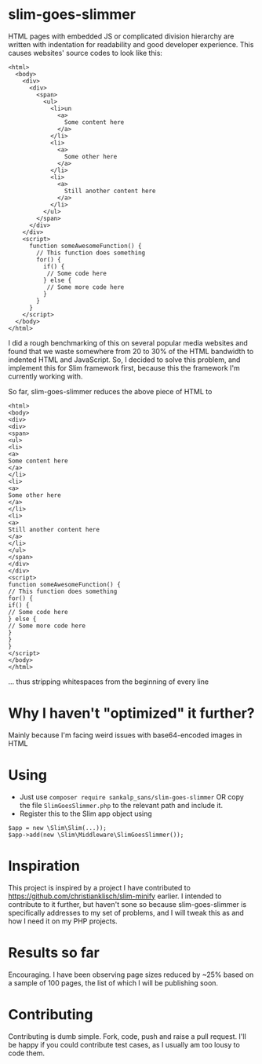 # slim-goes-slimmer
HTML pages with embedded JS or complicated division hierarchy are written with indentation for readability and good developer experience. This causes websites' source codes to look like this:
```
<html>
  <body>
    <div>
      <div>
        <span>
          <ul>
            <li>un
              <a>
                Some content here
              </a>
            </li>
            <li>
              <a>
                Some other here
              </a>
            </li>
            <li>
              <a>
                Still another content here
              </a>
            </li>
          </ul>
        </span>
      </div>
    </div>
    <script>
      function someAwesomeFunction() {
        // This function does something
        for() {
          if() {
           // Some code here
          } else {
           // Some more code here
          }
        }
      }
    </script>
  </body>
</html>
```
I did a rough benchmarking of this on several popular media websites and found that we waste somewhere from 20 to 30% of the HTML bandwidth to indented HTML and JavaScript. So, I decided to solve this problem, and implement this for Slim framework first, because this the framework I'm currently working with.

So far, slim-goes-slimmer reduces the above piece of HTML to 
```
<html>
<body>
<div>
<div>
<span>
<ul>
<li>
<a>
Some content here
</a>
</li>
<li>
<a>
Some other here
</a>
</li>
<li>
<a>
Still another content here
</a>
</li>
</ul>
</span>
</div>
</div>
<script>
function someAwesomeFunction() {
// This function does something
for() {
if() {
// Some code here
} else {
// Some more code here
}
}
}
</script>
</body>
</html>
```
... thus stripping whitespaces from the beginning of every line

# Why I haven't "optimized" it further?
Mainly because I'm facing weird issues with base64-encoded images in HTML

# Using
* Just use `composer require sankalp_sans/slim-goes-slimmer` OR copy the file `SlimGoesSlimmer.php` to the relevant path and include it.
* Register this to the Slim app object using
```
$app = new \Slim\Slim(...));
$app->add(new \Slim\Middleware\SlimGoesSlimmer());
```

# Inspiration
This project is inspired by a project I have contributed to https://github.com/christianklisch/slim-minify earlier. I intended to contribute to it further, but haven't sone so because slim-goes-slimmer is specifically addresses to my set of problems, and I will tweak this as and how I need it on my PHP projects.

# Results so far
Encouraging. I have been observing page sizes reduced by ~25% based on a sample of 100 pages, the list of which I will be publishing soon.

# Contributing
Contributing is dumb simple. Fork, code, push and raise a pull request.
I'll be happy if you could contribute test cases, as I usually am too lousy to code them.
